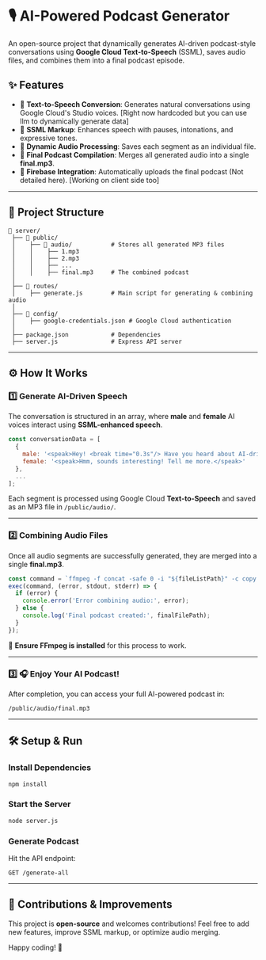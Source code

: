 # 🎙️ AI-Powered Podcast Generator

An open-source project that dynamically generates AI-driven podcast-style conversations using **Google Cloud Text-to-Speech** (SSML), saves audio files, and combines them into a final podcast episode.

## ✨ Features

- 🔹 **Text-to-Speech Conversion**: Generates natural conversations using Google Cloud's Studio voices. [Right now hardcoded but you can use llm to dynamically generate data]
- 🔹 **SSML Markup**: Enhances speech with pauses, intonations, and expressive tones.
- 🔹 **Dynamic Audio Processing**: Saves each segment as an individual file.
- 🔹 **Final Podcast Compilation**: Merges all generated audio into a single **final.mp3**.
- 🔹 **Firebase Integration**: Automatically uploads the final podcast (Not detailed here). [Working on client side too]

---

## 📂 Project Structure

```plaintext
📁 server/
 ├── 📁 public/
 │    ├── 📁 audio/           # Stores all generated MP3 files
 │    │    ├── 1.mp3
 │    │    ├── 2.mp3
 │    │    ├── ...
 │    │    ├── final.mp3     # The combined podcast
 │
 ├── 📁 routes/
 │    ├── generate.js        # Main script for generating & combining audio
 │
 ├── 📁 config/
 │    ├── google-credentials.json # Google Cloud authentication
 │
 ├── package.json            # Dependencies
 ├── server.js               # Express API server
```

---

## ⚙️ How It Works

### 1️⃣ Generate AI-Driven Speech
The conversation is structured in an array, where **male** and **female** AI voices interact using **SSML-enhanced speech**.

```javascript
const conversationData = [
  {
    male: '<speak>Hey! <break time="0.3s"/> Have you heard about AI-driven learning?</speak>',
    female: '<speak>Hmm, sounds interesting! Tell me more.</speak>'
  },
  ...
];
```

Each segment is processed using Google Cloud **Text-to-Speech** and saved as an MP3 file in `/public/audio/`.

---

### 2️⃣ Combining Audio Files
Once all audio segments are successfully generated, they are merged into a single **final.mp3**.

```javascript
const command = `ffmpeg -f concat -safe 0 -i "${fileListPath}" -c copy "${finalFilePath}"`;
exec(command, (error, stdout, stderr) => {
  if (error) {
    console.error('Error combining audio:', error);
  } else {
    console.log('Final podcast created:', finalFilePath);
  }
});
```

📌 **Ensure FFmpeg is installed** for this process to work.

---

### 3️⃣ 🎧 Enjoy Your AI Podcast!
After completion, you can access your full AI-powered podcast in:

```
/public/audio/final.mp3
```

---

## 🛠️ Setup & Run
### Install Dependencies
```bash
npm install
```

### Start the Server
```bash
node server.js
```

### Generate Podcast
Hit the API endpoint:
```http
GET /generate-all
```

---

## 🚀 Contributions & Improvements
This project is **open-source** and welcomes contributions! Feel free to add new features, improve SSML markup, or optimize audio merging.

Happy coding! 🎵